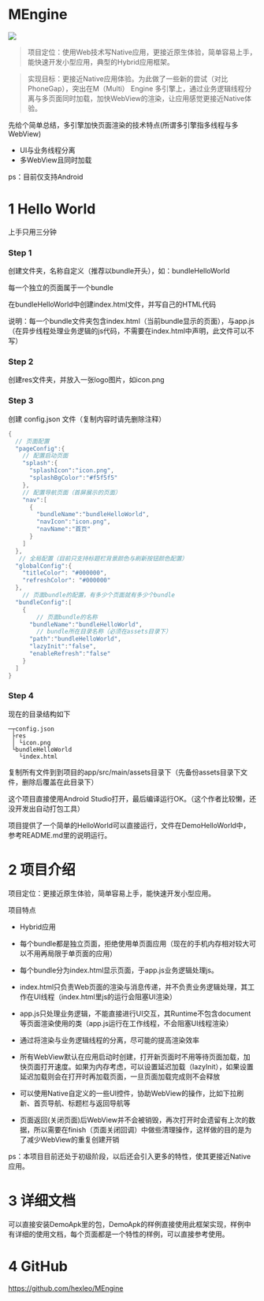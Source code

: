# MEngine

![](https://hexleo.github.io/mengine/icon.png)

>项目定位：使用Web技术写Native应用，更接近原生体验，简单容易上手，能快速开发小型应用，典型的Hybrid应用框架。

>实现目标：更接近Native应用体验。为此做了一些新的尝试（对比PhoneGap），突出在M（Multi） Engine 多引擎上，通过业务逻辑线程分离与多页面同时加载，加快WebView的渲染，让应用感觉更接近Native体验。

先给个简单总结，多引擎加快页面渲染的技术特点(所谓多引擎指多线程与多WebView)

* UI与业务线程分离
* 多WebView且同时加载

ps：目前仅支持Android


# 1 Hello World
上手只用三分钟
### Step 1
创建文件夹，名称自定义（推荐以bundle开头），如：bundleHelloWorld

每一个独立的页面属于一个bundle

在bundleHelloWorld中创建index.html文件，并写自己的HTML代码

说明：每一个bundle文件夹包含index.html（当前bundle显示的页面），与app.js（在异步线程处理业务逻辑的js代码，不需要在index.html中声明，此文件可以不写）

### Step 2
创建res文件夹，并放入一张logo图片，如icon.png

### Step 3
创建 config.json 文件（复制内容时请先删除注释）
```java
{
  // 页面配置
  "pageConfig":{
    // 配置启动页面
    "splash":{
      "splashIcon":"icon.png",
      "splashBgColor":"#f5f5f5"
    },
    // 配置导航页面（首屏展示的页面）
    "nav":[
      {
        "bundleName":"bundleHelloWorld",
        "navIcon":"icon.png",
        "navName":"首页"
      }
    ]
  },
   // 全局配置（目前只支持标题栏背景颜色与刷新按钮颜色配置）
  "globalConfig":{
    "titleColor": "#000000",
    "refreshColor": "#000000"
  },
    // 页面bundle的配置，有多少个页面就有多少个bundle
  "bundleConfig":[
    {
        // 页面bundle的名称
      "bundleName":"bundleHelloWorld",
        // bundle所在目录名称（必须在assets目录下）
      "path":"bundleHelloWorld",
      "lazyInit":"false",
      "enableRefresh":"false"
    }
  ]
}
```

### Step 4
现在的目录结构如下
```
─┬config.json
 ├res
 │ └icon.png
 └bundleHelloWorld
   └index.html
```
复制所有文件到到项目的app/src/main/assets目录下（先备份assets目录下文件，删除后覆盖在此目录下）

这个项目直接使用Android Studio打开，最后编译运行OK。（这个作者比较懒，还没开发出自动打包工具）

项目提供了一个简单的HelloWorld可以直接运行，文件在DemoHelloWorld中，参考README.md里的说明运行。

# 2 项目介绍
项目定位：更接近原生体验，简单容易上手，能快速开发小型应用。

项目特点

* Hybrid应用
* 每个bundle都是独立页面，拒绝使用单页面应用（现在的手机内存相对较大可以不用再局限于单页面的应用）
* 每个bundle分为index.html显示页面，于app.js业务逻辑处理js。
 * index.html只负责Web页面的渲染与消息传递，并不负责业务逻辑处理，其工作在UI线程（index.html里js的运行会阻塞UI渲染）
 * app.js只处理业务逻辑，不能直接进行UI交互，其Runtime不包含document等页面渲染使用的类（app.js运行在工作线程，不会阻塞UI线程渲染）
 * 通过将渲染与业务逻辑线程的分离，尽可能的提高渲染效率
        
* 所有WebView默认在应用启动时创建，打开新页面时不用等待页面加载，加快页面打开速度。如果为内存考虑，可以设置延迟加载（lazyInit），如果设置延迟加载则会在打开时再加载页面，一旦页面加载完成则不会释放
* 可以使用Native自定义的一些UI控件，协助WebView的操作，比如下拉刷新、首页导航、标题栏与返回导航等
* 页面返回(关闭页面)后WebView并不会被销毁，再次打开时会遗留有上次的数据，所以需要在finish（页面关闭回调）中做些清理操作，这样做的目的是为了减少WebView的重复创建开销

ps：本项目目前还处于初级阶段，以后还会引入更多的特性，使其更接近Native应用。

# 3 详细文档
可以直接安装DemoApk里的包，DemoApk的样例直接使用此框架实现，样例中有详细的使用文档，每个页面都是一个特性的样例，可以直接参考使用。



# 4 GitHub
https://github.com/hexleo/MEngine

